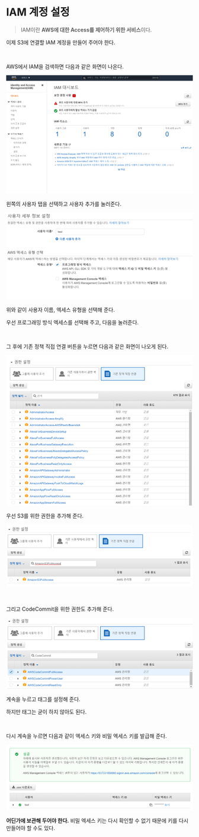 # IAM 계정 설정

> IAM이란 **AWS에 대한 Access를 제어하기 위한 서비스**이다.

이제 S3에 연결할 IAM 계정을 만들어 주어야 한다.

<br>

AWS에서 IAM을 검색하면 다음과 같은 화면이 나온다.

![image-20210901235702868](./images/image-20210901235702868.png)

왼쪽의 사용자 탭을 선택하고 사용자 추가를 눌러준다.

![image-20210901235832297](./images/image-20210901235832297.png)

위와 같이 사용자 이름, 엑세스 유형을 선택해 준다.

우선 프로그래밍 방식 엑세스를 선택해 주고, 다음을 눌러준다.

<br>

그 후에 기존 정책 직접 연결 버튼을 누르면 다음과 같은 화면이 나오게 된다.

![image-20210901235939411](./images/image-20210901235939411.png)

우선 S3를 위한 권한을 추가해 준다.

![image-20210902000051660](./images/image-20210902000051660.png)

<br>

그리고 CodeCommit을 위한 권한도 추가해 준다.

![image-20210902080009118](./images/image-20210902080009118.png)

계속을 누르고 태그를 설정해 준다.

하지만 태그는 굳이 하지 않아도 된다.

<br>

다시 계속을 누르면 다음과 같이 엑세스 키와 비밀 엑세스 키를 발급해 준다.

![image-20210902082936931](./images/image-20210902082936931.png)

**어딘가에 보관해 두어야 한다.** 비밀 엑세스 키는 다시 확인할 수 없기 때문에 키를 다시 만들어야 할 수도 있다.
